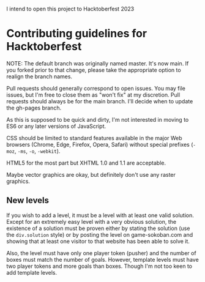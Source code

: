 I intend to open this project to Hacktoberfest 2023

# Contributing guidelines for Hacktoberfest

NOTE: The default branch was originally named master. It's now main. If you forked prior to that change, please take the appropriate option to realign the branch names.

Pull requests should generally correspond to open issues. You may file issues, but I'm free to close them as "won't fix" at my discretion. Pull requests should always be for the main branch. I'll decide when to update the gh-pages branch.

As this is supposed to be quick and dirty, I'm not interested in moving to ES6 or any later versions of JavaScript.

CSS should be limited to standard features available in the major Web browsers (Chrome, Edge, Firefox, Opera, Safari) without special prefixes (`-moz`, `-ms`, `-o`, `-webkit`).

HTML5 for the most part but XHTML 1.0 and 1.1 are acceptable.

Maybe vector graphics are okay, but definitely don't use any raster graphics.

## New levels

If you wish to add a level, it must be a level with at least one valid solution. Except for an extremely easy level with a very obvious solution, the existence of a solution must be proven either by stating the solution (use the `div.solution` style) or by posting the level on game-sokoban.com and showing that at least one visitor to that website has been able to solve it.

Also, the level must have only one player token (pusher) and the number of boxes must match the number of goals. However, template levels must have two player tokens and more goals than boxes. Though I'm not too keen to add template levels.
